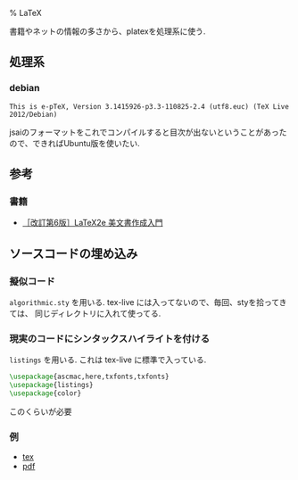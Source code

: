 % LaTeX

書籍やネットの情報の多さから、platexを処理系に使う.

## 処理系
### debian

`This is e-pTeX, Version 3.1415926-p3.3-110825-2.4 (utf8.euc) (TeX Live 2012/Debian)`

jsaiのフォーマットをこれでコンパイルすると目次が出ないということがあったので、できればUbuntu版を使いたい.

## 参考
### 書籍
- [［改訂第6版］LaTeX2e 美文書作成入門](http://oku.edu.mie-u.ac.jp/~okumura/bibun6/)

## ソースコードの埋め込み

### 擬似コード
`algorithmic.sty` を用いる.
tex-live には入ってないので、毎回、styを拾ってきては、
同じディレクトリに入れて使ってる.

### 現実のコードにシンタックスハイライトを付ける
`listings` を用いる.
これは tex-live に標準で入っている.

```latex
\usepackage{ascmac,here,txfonts,txfonts}
\usepackage{listings}
\usepackage{color}
```

このくらいが必要

### 例
- [tex](./listings.tex)
- [pdf](./listings.pdf)

